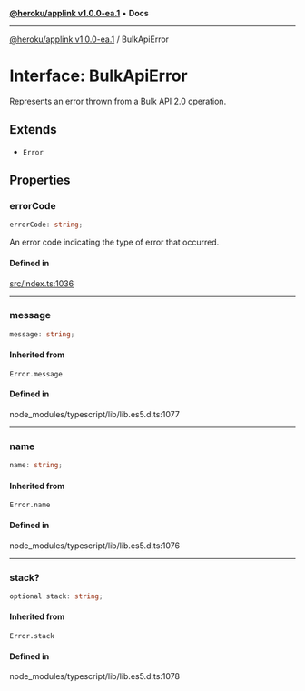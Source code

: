 [**@heroku/applink v1.0.0-ea.1**](../README.md) • **Docs**

***

[@heroku/applink v1.0.0-ea.1](../README.md) / BulkApiError

# Interface: BulkApiError

Represents an error thrown from a Bulk API 2.0 operation.

## Extends

- `Error`

## Properties

### errorCode

```ts
errorCode: string;
```

An error code indicating the type of error that occurred.

#### Defined in

[src/index.ts:1036](https://github.com/heroku/heroku-applink-nodejs/blob/2642d389dda315880ee5a3612d84ccbd71f43b77/src/index.ts#L1036)

***

### message

```ts
message: string;
```

#### Inherited from

`Error.message`

#### Defined in

node\_modules/typescript/lib/lib.es5.d.ts:1077

***

### name

```ts
name: string;
```

#### Inherited from

`Error.name`

#### Defined in

node\_modules/typescript/lib/lib.es5.d.ts:1076

***

### stack?

```ts
optional stack: string;
```

#### Inherited from

`Error.stack`

#### Defined in

node\_modules/typescript/lib/lib.es5.d.ts:1078
